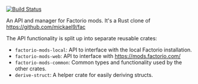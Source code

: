[![Build Status](https://travis-ci.org/Arnavion/fac-rs.svg?branch=master)](https://travis-ci.org/Arnavion/fac-rs)

An API and manager for Factorio mods. It's a Rust clone of https://github.com/mickael9/fac

The API functionality is split up into separate reusable crates:

- `factorio-mods-local`: API to interface with the local Factorio installation.
- `factorio-mods-web`: API to interface with https://mods.factorio.com/
- `factorio-mods-common`: Common types and functionality used by the other crates.
- `derive-struct`: A helper crate for easily deriving structs.
